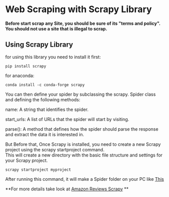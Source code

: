 # Web Scraping with Scrapy Library

**Before start scrap any Site, you should be sure of its "terms and policy".**\
**You should not use a site that is illegal to scrap.**

## Using Scrapy Library

for using this library you need to install it first:
````
pip install scrapy
````

for anaconda:
````
conda install -c conda-forge scrapy
````

You can then define your spider by subclassing the scrapy. Spider class and defining the following methods:

name: A string that identifies the spider.

start_urls: A list of URLs that the spider will start by visiting.

parse(): A method that defines how the spider should parse the response and extract the data it is interested in.

But Before that, Once Scrapy is installed, you need to create a new Scrapy project using the scrapy startproject command.\
This will create a new directory with the basic file structure and settings for your Scrapy project.

````
scrapy startproject myproject
````
After running this command, it will make a Spider folder on your PC like [This](https://github.com/kohandelramin/Web-Scraping-with-Scrapy-Library/tree/main/myproject)

**For more details take look at [Amazon Reviews Scrapy](https://github.com/kohandelramin/Web-Scraping-with-Scrapy-Library/blob/main/Amazon%20Reviews%20Scraping%20with%20Scrapy.ipynb) **
